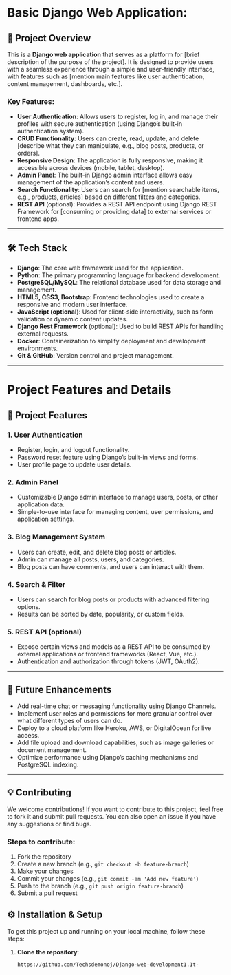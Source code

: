 # Basic Django Web Application:

## 🚀 Project Overview
This is a **Django web application** that serves as a platform for [brief description of the purpose of the project]. It is designed to provide users with a seamless experience through a simple and user-friendly interface, with features such as [mention main features like user authentication, content management, dashboards, etc.].

### Key Features:
- **User Authentication**: Allows users to register, log in, and manage their profiles with secure authentication (using Django’s built-in authentication system).
- **CRUD Functionality**: Users can create, read, update, and delete [describe what they can manipulate, e.g., blog posts, products, or orders].
- **Responsive Design**: The application is fully responsive, making it accessible across devices (mobile, tablet, desktop).
- **Admin Panel**: The built-in Django admin interface allows easy management of the application’s content and users.
- **Search Functionality**: Users can search for [mention searchable items, e.g., products, articles] based on different filters and categories.
- **REST API** (optional): Provides a REST API endpoint using Django REST Framework for [consuming or providing data] to external services or frontend apps.

---

## 🛠️ Tech Stack
- **Django**: The core web framework used for the application.
- **Python**: The primary programming language for backend development.
- **PostgreSQL/MySQL**: The relational database used for data storage and management.
- **HTML5, CSS3, Bootstrap**: Frontend technologies used to create a responsive and modern user interface.
- **JavaScript (optional)**: Used for client-side interactivity, such as form validation or dynamic content updates.
- **Django Rest Framework** (optional): Used to build REST APIs for handling external requests.
- **Docker**: Containerization to simplify deployment and development environments.
- **Git & GitHub**: Version control and project management.

---


# Project Features and Details

## 🎯 Project Features

### 1. **User Authentication**
- Register, login, and logout functionality.
- Password reset feature using Django’s built-in views and forms.
- User profile page to update user details.

### 2. **Admin Panel**
- Customizable Django admin interface to manage users, posts, or other application data.
- Simple-to-use interface for managing content, user permissions, and application settings.

### 3. **Blog Management System**
- Users can create, edit, and delete blog posts or articles.
- Admin can manage all posts, users, and categories.
- Blog posts can have comments, and users can interact with them.

### 4. **Search & Filter**
- Users can search for blog posts or products with advanced filtering options.
- Results can be sorted by date, popularity, or custom fields.

### 5. **REST API** (optional)
- Expose certain views and models as a REST API to be consumed by external applications or frontend frameworks (React, Vue, etc.).
- Authentication and authorization through tokens (JWT, OAuth2).

---

## 🔧 Future Enhancements
- Add real-time chat or messaging functionality using Django Channels.
- Implement user roles and permissions for more granular control over what different types of users can do.
- Deploy to a cloud platform like Heroku, AWS, or DigitalOcean for live access.
- Add file upload and download capabilities, such as image galleries or document management.
- Optimize performance using Django’s caching mechanisms and PostgreSQL indexing.

---

## 💡 Contributing
We welcome contributions! If you want to contribute to this project, feel free to fork it and submit pull requests. You can also open an issue if you have any suggestions or find bugs.

### Steps to contribute:
1. Fork the repository
2. Create a new branch (e.g., `git checkout -b feature-branch`)
3. Make your changes
4. Commit your changes (e.g., `git commit -am 'Add new feature'`)
5. Push to the branch (e.g., `git push origin feature-branch`)
6. Submit a pull request

## ⚙️ Installation & Setup
To get this project up and running on your local machine, follow these steps:

1. **Clone the repository**:
   ```bash
   https://github.com/Techsdemonoj/Django-web-development1.1t-
